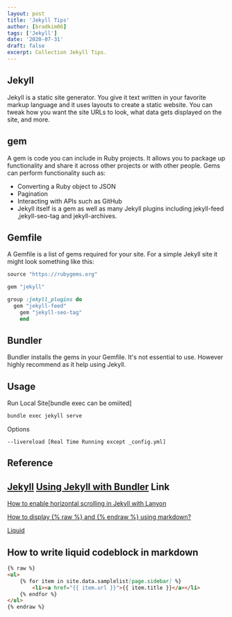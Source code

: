 ```yaml
---
layout: post
title: 'Jekyll Tips'
author: [bradkim06]
tags: ['Jekyll']
date: '2020-07-31'
draft: false
excerpt: Collection Jekyll Tips.
---
```

Jekyll
-------
Jekyll is a static site generator. You give it text written in your favorite markup language and it uses layouts to create a static website. You can tweak how you want the site URLs to look, what data gets displayed on the site, and more.

gem
----
A gem is code you can include in Ruby projects. It allows you to package up functionality and share it across other projects or with other people. Gems can perform functionality such as:
- Converting a Ruby object to JSON
- Pagination
- Interacting with APIs such as GitHub
- Jekyll itself is a gem as well as many Jekyll plugins including jekyll-feed<br>,jekyll-seo-tag and jekyll-archives.

Gemfile
-------
A Gemfile is a list of gems required for your site. For a simple Jekyll site it might look something like this:

~~~ruby
source "https://rubygems.org"

gem "jekyll"

group :jekyll_plugins do
  gem "jekyll-feed"
    gem "jekyll-seo-tag"
    end
~~~

Bundler
-------
Bundler installs the gems in your Gemfile. It's not essential to use. However highly recommend as it help using Jekyll.

Usage
-----
Run Local Site[bundle exec can be omiited]
~~~zsh
bundle exec jekyll serve
~~~
Options
~~~
--livereload [Real Time Running except _config.yml]
~~~
Reference
---------
[Jekyll](https://jekyllrb.com/)
[Using Jekyll with Bundler](https://jekyllrb.com/tutorials/using-jekyll-with-bundler/)
Link
-----
[How to enable horizontal scrolling in Jekyll with Lanyon](https://stackoverflow.com/questions/31713994/how-to-enable-horizontal-scrolling-in-jekyll-with-lanyon)

[How to display {% raw %} and {% endraw %} using markdown?](https://stackoverflow.com/questions/47106191/how-to-display-raw-and-endraw-using-markdown)

[Liquid](https://jekyllrb-ko.github.io/docs/liquid/)

How to write liquid codeblock in markdown
-----------------------------------------
```markdown
{% raw %}
<ul>
    {% for item in site.data.samplelist[page.sidebar] %}
        <li><a href="{{ item.url }}">{{ item.title }}</a></li>
    {% endfor %}
</ul>
{% endraw %}
```

